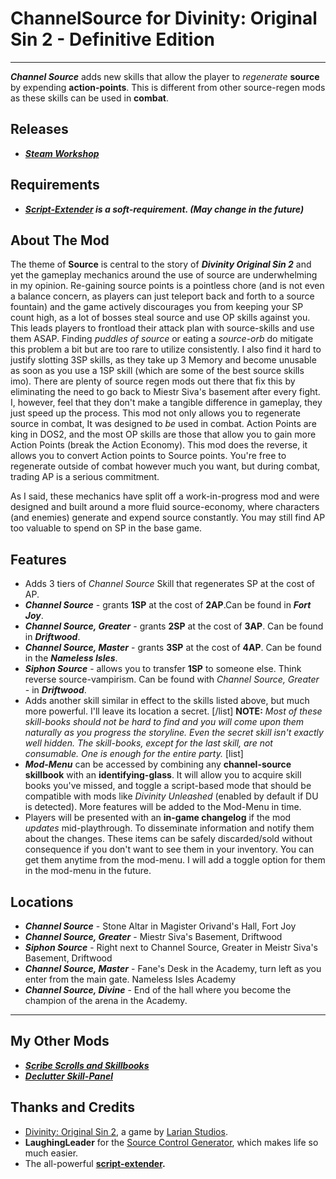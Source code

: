 # ChannelSource for Divinity: Original Sin 2 - Definitive Edition

----------

***Channel Source*** adds new skills that allow the player to _regenerate_ **source** by expending **action-points**. This is different from other source-regen mods as these skills can be used in **combat**.

## Releases

* ***[Steam Workshop](https://steamcommunity.com/sharedfiles/filedetails/?id=2028696492)***

## Requirements

* ***[Script-Extender](https://github.com/Norbyte/ositools) is a soft-requirement. (May change in the future)***

## About The Mod

The theme of **Source** is central to the story of ***Divinity Original Sin 2*** and yet the gameplay mechanics around the use of source are underwhelming in my opinion. Re-gaining source points is a pointless chore (and is not even a balance concern, as players can just teleport back and forth to a source fountain) and the game actively discourages you from keeping your SP count high, as a lot of bosses steal source and use OP skills against you.
This leads players to frontload their attack plan with source-skills and use them ASAP. Finding *puddles of source* or eating a *source-orb* do mitigate this problem a bit but are too rare to utilize consistently. I also find it hard to justify slotting 3SP skills, as they take up 3 Memory and become unusable as soon as you use a 1SP skill (which are some of the best source skills imo).
There are plenty of source regen mods out there that fix this by eliminating the need to go back to Miestr Siva's basement after every fight. I, however, feel that they don't make a tangible difference in gameplay, they just speed up the process. This mod not only allows you to regenerate source in combat, It was designed to *be* used in combat.
Action Points are king in DOS2, and the most OP skills are those that allow you to gain more Action Points (break the Action Economy). This mod does the reverse, it allows you to convert Action points to Source points. You're free to regenerate outside of combat however much you want, but during combat, trading AP is a serious commitment.

As I said, these mechanics have split off a work-in-progress mod and were designed and built around a more fluid source-economy, where characters (and enemies) generate and expend source constantly. You may still find AP too valuable to spend on SP in the base game.

## Features

* Adds 3 tiers of *Channel Source* Skill that regenerates SP at the cost of AP.
* ***Channel Source*** - grants **1SP** at the cost of **2AP**.Can be found in ***Fort Joy***.
* ***Channel Source, Greater*** - grants **2SP** at the cost of **3AP**. Can be found in ***Driftwood***.
* ***Channel Source, Master*** - grants **3SP** at the cost of **4AP**. Can be found in the ***Nameless Isles***.
* ***Siphon Source*** - allows you to transfer **1SP** to someone else. Think reverse source-vampirism. Can be found with *Channel Source, Greater* - in ***Driftwood***.
* Adds another skill similar in effect to the skills listed above, but much more powerful. I'll leave its location a secret.
[/list]
**NOTE:** *Most of these skill-books should not be hard to find and you will come upon them naturally as you progress the storyline. Even the secret skill isn't exactly well hidden. The skill-books, except for the last skill, are not consumable. One is enough for the entire party.*
[list]
* ***Mod-Menu*** can be accessed by combining any **channel-source skillbook** with an **identifying-glass**. It will allow you to acquire skill books you've missed, and toggle a script-based mode that should be compatible with mods like *Divinity Unleashed* (enabled by default if DU is detected). More features will be added to the Mod-Menu in time.
* Players will be presented with an **in-game changelog** if the mod *updates* mid-playthrough. To disseminate information and notify them about the changes. These items can be safely discarded/sold without consequence if you don't want to see them in your inventory. You can get them anytime from the mod-menu. I will add a toggle option for them in the mod-menu in the future.

## Locations

* ***Channel Source*** - Stone Altar in Magister Orivand's Hall, Fort Joy
* ***Channel Source, Greater*** - Miestr Siva's Basement, Driftwood
* ***Siphon Source*** - Right next to Channel Source, Greater in Meistr Siva's Basement, Driftwood
* ***Channel Source, Master*** - Fane's Desk in the Academy, turn left as you enter from the main gate. Nameless Isles Academy
* ***Channel Source, Divine*** - End of the hall where you become the champion of the arena in the Academy.

----------

## My Other Mods

* ***[Scribe Scrolls and Skillbooks](https://steamcommunity.com/sharedfiles/filedetails/?id=2012742114)***
* ***[Declutter Skill-Panel](https://steamcommunity.com/sharedfiles/filedetails/?id=2049313850)***

## Thanks and Credits

* [Divinity: Original Sin 2](http://store.steampowered.com/app/435150/Divinity_Original_Sin_2/), a game by [Larian Studios](http://larian.com/).
* **LaughingLeader** for the [Source Control Generator](https://github.com/LaughingLeader/SourceControlGenerator), which makes life so much easier.
* The all-powerful **[script-extender](https://github.com/Norbyte/ositools).**
